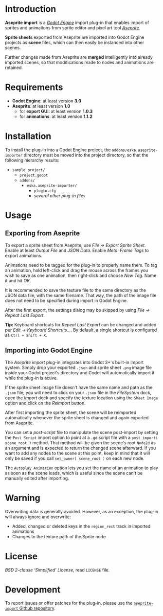 Introduction
============

**Aseprite import** is a *[Godot Engine][]* import plug-in that enables import
of sprites and animations from sprite editor and pixel art tool *[Aseprite][]*.

**Sprite sheets** exported from Aseprite are imported into Godot Engine projects
as **scene** files, which can then easily be instanced into other scenes.

Further changes made from Aseprite are **merged** intelligently into already
imported scenes, so that modifications made to nodes and animations are
retained.

Requirements
============

 - **Godot Engine**:       at least version __3.0__
 - **Aseprite**:           at least version __1.0__
	 - for **export GUI**: at least version __1.0.3__
	 - for **animations**: at least version __1.1.2__

Installation
============

To install the plug-in into a Godot Engine project, the `addons/eska.aseprite-importer`
directory must be moved into the project directory, so that the following
hierarchy results:

 - `sample_project/`
	- `project.godot`
	- `addons/`
		- `eska.aseprite-importer/`
			- `plugin.cfg`
			-  *several other plug-in files*

Usage
=====

Exporting from Aseprite
-----------------------

To export a sprite sheet from Aseprite, use *File → Export Sprite Sheet*.
Enable at least *Output File* and *JSON Data*. Enable *Meta: Frame Tags* to
export animations.

Animations need to be tagged for the plug-in to properly name them. To tag an
animation, hold left-click and drag the mouse across the frames you wish to save
as one animation, then right-click and choose *New Tag*. Name it and hit *OK*.

It is recommended to save the texture file to the same directory as the
JSON data file, with the same filename. That way, the path of the image file
does not need to be specified during import in Godot Engine.

After the first export, the settings dialog may be skipped by using
*File → Repeat Last Export*.

**Tip:** Keyboard shortcuts for *Repeat Last Export* can be changed and added
per *Edit → Keyboard Shortcuts…*. By default, a single shortcut is configured
as `Ctrl + Shift + X`.

Importing into Godot Engine
---------------------------

The *Aseprite import* plug-in integrates into Godot 3+'s built-in Import system.
Simply drop your exported `.json` and sprite sheet `.png` image file inside your
Godot project's directory and Godot will automatically import it while the
plug-in is active.

If the sprite sheet image file doesn't have the same name and path as the `.json`
file, you will need to click on your `.json` file in the *FileSystem* dock, open
the *Import* dock and specify the texture location using the `Sheet Image` option
and click on the *Reimport* button.

After first importing the sprite sheet, the scene will be reimported
automatically whenever the sprite sheet is changed and again exported from
Aseprite.

You can set a *post-script* file to manipulate the scene post-import by setting the
`Post Script` import option to point at a `.gd` script file with a
`post_import( scene_root )` method. That method will be given the scene's root
`Node2d` as an argument and is expected to return the changed scene afterward.
If you want to add any nodes to the scene at this point, keep in mind that it will
only be saved if you call `set_owner( scene_root )` on each new node.

The `Autoplay Animation` option lets you set the name of an animation to play as
soon as the scene loads, which is useful since the scene can't be manually edited
after importing.

Warning
=======

Overwriting data is generally avoided. However, as an exception, the plug-in
will always ignore and overwrite:

 - Added, changed or deleted keys in the `region_rect` track in imported
   animations
 - Changes to the texture path of the Sprite node

License
=======

*BSD 2-clause ‘Simplified’ License*, read `LICENSE` file.

Development
===========

To report issues or offer patches for the plug-in, please use the
[`aseprite-import` Github repository][aseprite-import].


[Godot Engine]: https://godotengine.org/ 'Godot Engine website'

[Aseprite]: http://www.aseprite.org/ 'Aseprite website'

[aseprite-import]: https://github.com/eska014/aseprite-import/ 'aseprite-import Github repository'
